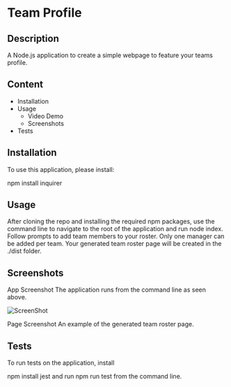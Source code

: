 # Team Profile

## Description

A Node.js application to create a simple webpage to feature your teams profile.

## Content

* Installation
* Usage
    * Video Demo
    * Screenshots
* Tests

## Installation

To use this application, please install:

npm install inquirer

## Usage


After cloning the repo and installing the required npm packages, use the command line to navigate to the root of the application and run node index. Follow prompts to add team members to your roster. Only one manager can be added per team. Your generated team roster page will be created in the ./dist folder.


## Screenshots
App Screenshot The application runs from the command line as seen above.

![ScreenShot]()

Page Screenshot An example of the generated team roster page.

## Tests
To run tests on the application, install

npm install jest
and run npm run test from the command line.
